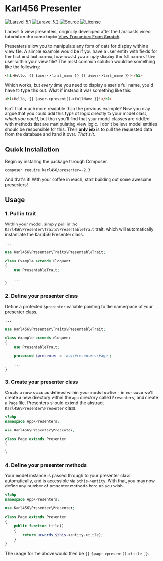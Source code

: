 Karl456 Presenter
=====================
[![Laravel 5.1](https://img.shields.io/badge/Laravel-5.1-orange.svg?style=flat-square)](http://laravel.com)
[![Laravel 5.2](https://img.shields.io/badge/Laravel-5.2-orange.svg?style=flat-square)](http://laravel.com)
[![Source](http://img.shields.io/badge/source-karl456/presenter-blue.svg?style=flat-square)](https://github.com/karl456/presenter)
[![License](http://img.shields.io/badge/license-MIT-brightgreen.svg?style=flat-square)](https://tldrlegal.com/license/mit-license)

Laravel 5 view presenters, originally developed after the Laracasts video tutorial on the same topic: [View Presenters From Scratch](https://laracasts.com/lessons/view-presenters-from-scratch).

Presenters allow you to manipulate any form of data for display within a view file. A simple example would be if you have a user entity with fields for the first and last names, how would you simply display the full name of the user within your view file? The most common solution would be something like the following:

```html
<h1>Hello, {{ $user->first_name }} {{ $user->last_name }}!</h1>
```

Which works, but *every* time you need to display a user's full name, you'd have to type this out. What if instead it was something like this:

```html
<h1>Hello, {{ $user->present()->fullName }}!</h1>
```

Isn't that much more readable than the previous example? Now you may argue that you could add this type of logic directly to your model class, *which you could*, but then you'll find that your model classes are riddled with methods that are manipulating view logic. I don't believe model entities should be responsible for this. Their **only job** is to pull the requested data from the database and hand it over. *That's it.*

Quick Installation
------------------
Begin by installing the package through Composer.

```
composer require karl456/presenter=~2.3
```

And that's it! With your coffee in reach, start building out some awesome presenters!

Usage
-----
### 1. Pull in trait
Within your model, simply pull in the `Karl456\Presenter\Traits\PresentableTrait` trait, which will automatically instantiate the Karl456 Presenter class.

```php
...

use Karl456\Presenter\Traits\PresentableTrait;

class Example extends Eloquent
{
	use PresentableTrait;

	...
}
```

### 2. Define your presenter class
Define a protected `$presenter` variable pointing to the namespace of your presenter class.

```php
...

use Karl456\Presenter\Traits\PresentableTrait;

class Example extends Eloquent
{
	use PresentableTrait;

	protected $presenter = 'App\Presenters\Page';

	...
}
```

### 3. Create your presenter class
Create a new class as defined within your model earlier - in our case we'll create a new directory within the `app` directory called `Presenters`, and create a `Page` file. Presenters should extend the abstract `Karl456\Presenter\Presenter` class.

```php
<?php
namespace App\Presenters;

use Karl456\Presenter\Presenter;

class Page extends Presenter
{
	...
}
```

### 4. Define your presenter methods
Your model instance is passed through to your presenter class automatically, and is accessible via `$this->entity`. With that, you may now define any number of presenter methods here as you wish.

```php
<?php
namespace App\Presenters;

use Karl456\Presenter\Presenter;

class Page extends Presenter
{
	public function title()
	{
		return ucwords($this->entity->title);
	}
}
```

The usage for the above would then be `{{ $page->present()->title }}`.
